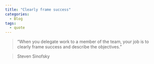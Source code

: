 ```yaml
---
title: "Clearly frame success"
categories:
  - Blog
tags:
  - quote
---
```



> “When you delegate work to a member of the team, your job is to clearly frame success and describe the objectives.”

> Steven Sinofsky

